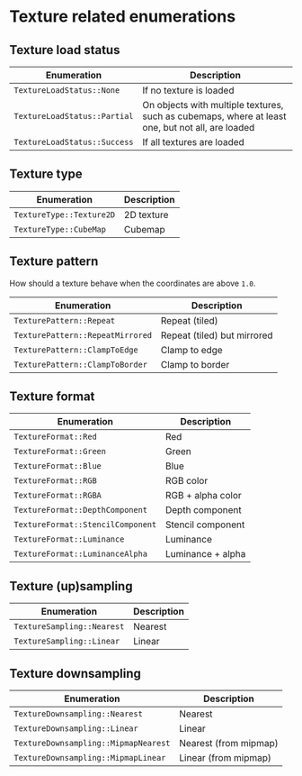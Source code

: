 # Texture related enumerations

## Texture load status
| Enumeration                    | Description                                                                                      |
|--------------------------------|--------------------------------------------------------------------------------------------------|
| ``TextureLoadStatus::None``    | If no texture is loaded                                                                          |
| ``TextureLoadStatus::Partial`` | On objects with multiple textures, such as cubemaps, where at least one, but not all, are loaded |
| ``TextureLoadStatus::Success`` | If all textures are loaded                                                                       |

## Texture type
| Enumeration                | Description |
|----------------------------|-------------|
| ``TextureType::Texture2D`` | 2D texture  |
| ``TextureType::CubeMap``   | Cubemap     |

## Texture pattern

How should a texture behave when the coordinates are above ``1.0``.

| Enumeration                        | Description                 |
|------------------------------------|-----------------------------|
| ``TexturePattern::Repeat``         | Repeat (tiled)              |
| ``TexturePattern::RepeatMirrored`` | Repeat (tiled) but mirrored |
| ``TexturePattern::ClampToEdge``    | Clamp to edge               |
| ``TexturePattern::ClampToBorder``               | Clamp to border             |

## Texture format
| Enumeration                         | Description       |
|-------------------------------------|-------------------|
| ``TextureFormat::Red``              | Red               |
| ``TextureFormat::Green``            | Green             |
| ``TextureFormat::Blue``             | Blue              |
| ``TextureFormat::RGB``              | RGB color         |
| ``TextureFormat::RGBA``             | RGB + alpha color |
| ``TextureFormat::DepthComponent``   | Depth component   |
| ``TextureFormat::StencilComponent`` | Stencil component |
| ``TextureFormat::Luminance``                 | Luminance         |
| ``TextureFormat::LuminanceAlpha``            | Luminance + alpha |

## Texture (up)sampling
| Enumeration                  | Description |
|------------------------------|-------------|
| ``TextureSampling::Nearest`` | Nearest     |
| ``TextureSampling::Linear``  | Linear      |

## Texture downsampling
| Enumeration                            | Description           |
|----------------------------------------|-----------------------|
| ``TextureDownsampling::Nearest``       | Nearest               |
| ``TextureDownsampling::Linear``        | Linear                |
| ``TextureDownsampling::MipmapNearest`` | Nearest (from mipmap) |
| ``TextureDownsampling::MipmapLinear``  | Linear (from mipmap)  |